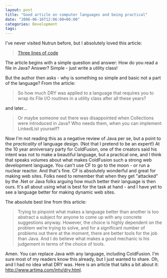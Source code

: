 ```yaml
---
layout: post
title: "Good article on computer languages and being practical"
date: "2006-06-16T12:06:00+06:00"
categories: Development 
tags: 
---
```


I've never visited Nutrun before, but I absolutely loved this article: 

<blockquote>
<a href="http://nutrun.com/weblog/three-lines-of-code/">Three lines of code</a>
</blockquote>

The article begins with a simple question and answer: How do you read a file in Java? Answer? Simple - just write a utility class!

But the author then asks - why is something so simple and basic not a part of the language? From the article:

<blockquote>
So how much DRY was applied to a language that requires you to wrap its File I/O routines in a utility class after all these years?
</blockquote>

and later...

<blockquote>
Or maybe someone out there was disappointed when Collections were introduced in Java? Who needs them, when you can implement LinkedList yourself?
</blockquote>

Now I'm not reading this as a negative review of Java per se, but a point to the <i>practicality</i> of language design. (Not that I pretend to be an expert!) At the 10 year anniversary party for ColdFusion, one of the creators said his intent was not to make a beautiful language, but a practical one, and I think that speaks volumes about what makes ColdFusion such a strong web development language. You can't use CF to go to the moon - or run a nuclear reactor. And that's fine. CF is absolutely wonderful and great for making web sites. Folks need to remember that when they get "attacked" by the .Net or Java folks arguing how much better their language is then ours. It's all about using what is best for the task at hand - and I have yet to see a language better for making dynamic web sites. 

The absolute best line from this article:

<blockquote>
Trying to pinpoint what makes a language better than another is too abstract a subject for anyone to come up with any concrete suggestions anyway. However, the choice is highly dependent on the problem we’re trying to solve, and for a significant number of problems out there at the moment, there are better tools for the job than Java. And I do believe what makes a good mechanic is his judgement in terms of the choice of tools.
</blockquote>

Amen. You can replace Java with any language, including ColdFusion. I'm sure most of my readers know this already, but I just wanted to share. Oh, and I had no idea what DRY was. Here is an article that talks a bit about it: <a href="http://www.artima.com/intv/dry.html">http://www.artima.com/intv/dry.html</a>.